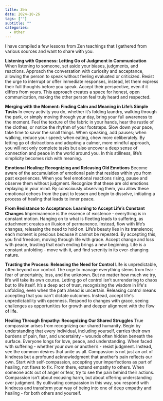 ```yaml
---
title: Zen
date: 2024-10-26
tags: [""]
subtitle: ""
categories:
  - Other
---
```


I have compiled a few lessons from Zen teachings that I gathered from various sources and want to share with you.

**Listening with Openness: Letting Go of Judgment in Communication**
When listening to someone, set aside your biases, judgments, and reactions. Approach the conversation with curiosity and acceptance, allowing the person to speak without feeling evaluated or criticized. Resist the urge to interrupt or offer immediate responses, instead, let them express their full thoughts before you speak. Accept their perspective, even if it differs from yours. This approach creates a space for honest, open communication, making the other person feel truly heard and respected.

**Merging with the Moment: Finding Calm and Meaning in Life’s Simple Tasks**
In every activity you do, whether it’s folding laundry, walking through the park, or simply moving through your day, bring your full awareness to the moment. Feel the texture of the fabric in your hands, hear the rustle of the clothes, or notice the rhythm of your footsteps. Slow down your pace, take time to savor the small things. When speaking, add pauses; when walking, reduce your speed; when eating, chew more deliberately. By letting go of distractions and adopting a calmer, more mindful approach, you will not only complete tasks but also uncover a deep sense of connection and peace in the world around you. In this stillness, life’s simplicity becomes rich with meaning.

**Emotional Healing: Recognizing and Releasing Old Emotions**
Become aware of the accumulation of emotional pain that resides within you from past experiences. When you feel emotional reactions rising, pause and observe them without judgment. Recognize that these are old emotions replaying in your mind. By consciously observing them, you allow these emotional echoes from the past to lessen and begin to dissolve, initiating a process of healing that leads to inner peace.

**From Resistance to Acceptance: Learning to Accept Life’s Constant Changes**
Impermanence is the essence of existence - everything is in constant motion. Hanging on to what is fleeting leads to suffering, as attachment creates an illusion of permanence. Instead, flow with life’s changes, releasing the need to hold on. Life’s beauty lies in its transience; each moment is precious because it cannot be repeated. By accepting this, you find freedom, moving through life with grace. Accept change and loss with peace, trusting that each ending brings a new beginning. Life is a constant unfolding - move with it, and find serenity in its ever-changing nature.

**Trusting the Process: Releasing the Need for Control**
Life is unpredictable, often beyond our control. The urge to manage everything stems from fear - fear of uncertainty, loss, and the unknown. But no matter how much we try, life will take its own course. Letting go of control isn’t surrendering to chaos but to life itself. It’s a deep act of trust, recognizing the wisdom in life's unfolding, even when the path ahead is uncertain. Releasing control means accepting that you can't dictate outcomes. Instead, accept life's unpredictability with openness. Respond to changes with grace, seeing challenges as opportunities for growth and deeper alignment with the flow of life.

**Healing Through Empathy: Recognizing Our Shared Struggles**
True compassion arises from recognizing our shared humanity. Begin by understanding that every individual, including yourself, carries their own burdens of pain, fear, and uncertainty - wounds often hidden beneath the surface. Everyone longs for love, peace, and understanding. When faced with suffering - whether your own or another’s - resist judgment. Instead, see the common desires that unite us all. Compassion is not just an act of kindness but a profound acknowledgment that another’s pain reflects our own. Start with self-compassion, accepting your imperfections as part of healing, not flaws to fix. From there, extend empathy to others. When someone acts out of anger or fear, try to see the pain behind their actions. Compassion isn’t about excusing harm, but about offering understanding over judgment. By cultivating compassion in this way, you respond with kindness and transform your way of being into one of deep empathy and healing - for both others and yourself.
